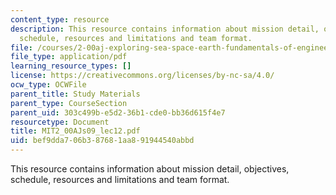 ```yaml
---
content_type: resource
description: This resource contains information about mission detail, objectives,
  schedule, resources and limitations and team format.
file: /courses/2-00aj-exploring-sea-space-earth-fundamentals-of-engineering-design-spring-2009/bef9dda706b387681aa891944540abbd_MIT2_00AJs09_lec12.pdf
file_type: application/pdf
learning_resource_types: []
license: https://creativecommons.org/licenses/by-nc-sa/4.0/
ocw_type: OCWFile
parent_title: Study Materials
parent_type: CourseSection
parent_uid: 303c499b-e5d2-36b1-cde0-bb36d615f4e7
resourcetype: Document
title: MIT2_00AJs09_lec12.pdf
uid: bef9dda7-06b3-8768-1aa8-91944540abbd
---
```

This resource contains information about mission detail, objectives, schedule, resources and limitations and team format.